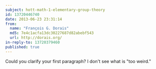 ```yaml
---
subject: hott-math-1-elementary-group-theory
id: 13720446740
date: 2013-06-23 23:31:14
from:
  name: "François G. Dorais"
  md5: 7e4c1acfa13dc30227687d82abebf543
  url: http://dorais.org/
in-reply-to: 13720379460
published: true
---
```

Could you clarify your first paragraph? I don't see what is "too weird."
